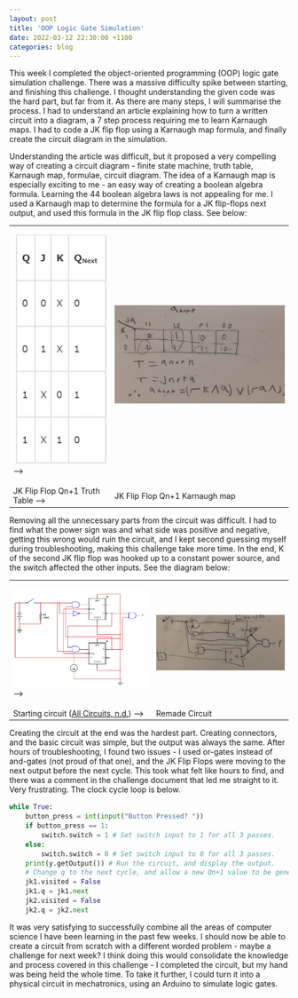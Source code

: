 ```yaml
---
layout: post
title: 'OOP Logic Gate Simulation'
date: 2022-03-12 22:30:00 +1100
categories: blog
---
```


This week I completed the object-oriented programming (OOP) logic gate simulation challenge. There was a massive difficulty spike between starting, and finishing this challenge. I thought understanding the given code was the hard part, but far from it. As there are many steps, I will summarise the process. I had to understand an article explaining how to turn a written circuit into a diagram, a 7 step process requiring me to learn Karnaugh maps. I had to code a JK flip flop using a Karnaugh map formula, and finally create the circuit diagram in the simulation. 

Understanding the article was difficult, but it proposed a very compelling way of creating a circuit diagram - finite state machine, truth table, Karnaugh map, formulae, circuit diagram. The idea of a Karnaugh map is especially exciting to me - an easy way of creating a boolean algebra formula. Learning the 44 boolean algebra laws is not appealing for me. I used a Karnaugh map to determine the formula for a JK flip-flops next output, and used this formula in the JK flip flop class. See below: 

<table>
<tr>
<td>

<img src="/assets/OOP-Logic-Gate-Simulation/JK-Truth-Table.JPG" alt="Image"/> -->
</td>
<td>
<img src="/assets/OOP-Logic-Gate-Simulation/Jk-karnaugh-map.jpg" alt="Image" width="400"/>
</td>
</tr>
<tr>
<td>
JK Flip Flop Qn+1 Truth Table -->
</td>
<td>
JK Flip Flop Qn+1 Karnaugh map
</td>
</tr>
</table>

Removing all the unnecessary parts from the circuit was difficult. I had to find what the power sign was and what side was positive and negative, getting this wrong would ruin the circuit, and I kept second guessing myself during troubleshooting, making this challenge take more time. In the end, K of the second JK flip flop was hooked up to a constant power source, and the switch affected the other inputs. See the diagram below:
<table>
<tr>
<td>
<p><img src="/assets/OOP-Logic-Gate-Simulation/JK-flip-flop-starting-circuit.webp" alt="Image" width="400"/> --> </p>
</td>
<td>
<img src="/assets/OOP-Logic-Gate-Simulation/Complete-Logic-Circuit.jpg" alt="Image" width="400"/>
</td>
</tr>
<tr>
<td>
Starting circuit (<a href="https://www.allaboutcircuits.com/textbook/digital/chpt-11/finite-state-machines/">All Circuits, n.d.</a>) -->


</td>
<td>
Remade Circuit
</td>
</tr>
</table>

Creating the circuit at the end was the hardest part. Creating connectors, and the basic circuit was simple, but the output was always the same. After hours of troubleshooting, I found two issues - I used or-gates instead of and-gates (not proud of that one), and the JK Flip Flops were moving to the next output before the next cycle. This took what felt like hours to find, and there was a comment in the challenge document that led me straight to it. Very frustrating. The clock cycle loop is below.

```python
while True:
    button_press = int(input("Button Pressed? "))
    if button_press == 1:
        switch.switch = 1 # Set switch input to 1 for all 3 passes.
    else:
        switch.switch = 0 # Set switch input to 0 for all 3 passes. 
    print(y.getOutput()) # Run the circuit, and display the output.
    # Change q to the next cycle, and allow a new Qn+1 value to be generated.
    jk1.visited = False
    jk1.q = jk1.next
    jk2.visited = False
    jk2.q = jk2.next
```

 It was very satisfying to successfully combine all the areas of computer science I have been learning in the past few weeks. I should now be able to create a circuit from scratch with a different worded problem - maybe a challenge for next week? I think doing this would consolidate the knowledge and process covered in this challenge - I completed the circuit, but my hand was being held the whole time. To take it further, I could turn it into a physical circuit in mechatronics, using an Arduino to simulate logic gates. 